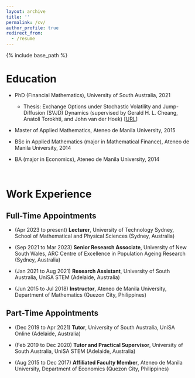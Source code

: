 ```yaml
---
layout: archive
title: ''
permalink: /cv/
author_profile: true
redirect_from:
  - /resume
---
```


{% include base_path %}


# Education

* PhD (Financial Mathematics), University of South Australia, 2021
  * Thesis: Exchange Options under Stochastic Volatility and Jump-Diffusion (SVJD) Dynamics (supervised by Gerald H. L. Cheang, Anatoli Torokhti, and John van der Hoek) [[URL](https://hdl.handle.net/11541.2/26752)]
    
* Master of Applied Mathematics, Ateneo de Manila University, 2015
  
* BSc in Applied Mathematics (major in Mathematical Finance), Ateneo de Manila University, 2014
  
* BA (major in Economics), Ateneo de Manila University, 2014

</br>

# Work Experience

## Full-Time Appointments

* (Apr 2023 to present) **Lecturer**, University of Technology Sydney, School of Mathematical and Physical Sciences (Sydney, Australia)
  
* (Sep 2021 to Mar 2023) **Senior Research Associate**, University of New South Wales, ARC Centre of Excellence in Population Ageing Research (Sydney, Australia)
  
* (Jan 2021 to Aug 2021) **Research Assistant**, University of South Australia, UniSA STEM (Adelaide, Australia)
  
* (Jun 2015 to Jul 2018) **Instructor**, Ateneo de Manila University, Department of Mathematics (Quezon City, Philippines)

## Part-Time Appointments

* (Dec 2019 to Apr 2021) **Tutor**, University of South Australia, UniSA Online (Adelaide, Australia)
  
* (Feb 2019 to Dec 2020) **Tutor and Practical Supervisor**, University of South Australia, UniSA STEM (Adelaide, Australia)
  
* (Aug 2015 to Dec 2017) **Affiliated Faculty Member**, Ateneo de Manila University, Department of Economics (Quezon City, Philippines)

<!--
Skills
======
* Skill 1
* Skill 2
  * Sub-skill 2.1
  * Sub-skill 2.2
  * Sub-skill 2.3
* Skill 3

Publications
======
  <ul>{% for post in site.publications reversed %}
    {% include archive-single-cv.html %}
  {% endfor %}</ul>
  
Talks
======
  <ul>{% for post in site.talks reversed %}
    {% include archive-single-talk-cv.html  %}
  {% endfor %}</ul>
  
Teaching
======
  <ul>{% for post in site.teaching reversed %}
    {% include archive-single-cv.html %}
  {% endfor %}</ul>
  
Service and leadership
======
* Currently signed in to 43 different slack teams
-->
